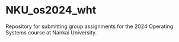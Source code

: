 # NKU_os2024_wht
Repository for submitting group assignments for the 2024 Operating Systems course at Nankai University.
